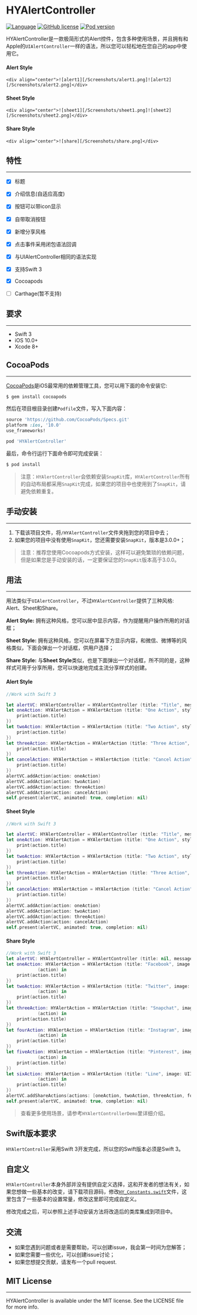 # HYAlertController
  
 
  [![Language](https://img.shields.io/badge/Swift-3.0-orange.svg)]()
  [![GitHub license](https://img.shields.io/cocoapods/l/HYAlertController.svg)](https://github.com/castial/HYAlertController/blob/master/LICENSE)
  [![Pod version](http://img.shields.io/cocoapods/v/HYAlertController.svg)](https://cocoapods.org/pods/HYAlertController)

HYAlertController是一款极简形式的Alert控件，包含多种使用场景，并且拥有和Apple的`UIAlertController`一样的语法，所以您可以轻松地在您自己的app中使用它。

#### Alert Style

    <div align="center">![alert1][/Screenshots/alert1.png]![alert2][/Screenshots/alert2.png]</div>

#### Sheet Style

    <div align="center">![sheet1][/Screenshots/sheet1.png]![sheet2][/Screenshots/sheet2.png]</div>

#### Share Style

    <div align="center">![share][/Screenshots/share.png]</div>

## 特性
----------------

- [x] 标题
- [x] 介绍信息(自适应高度)
- [x] 按钮可以带icon显示
- [x] 自带取消按钮
- [x] 新增分享风格
- [x] 点击事件采用闭包语法回调
- [x] 与UIAlertController相同的语法实现
- [x] 支持Swift 3
- [x] Cocoapods
- [ ] Carthage(暂不支持)


## 要求
----------------

- Swift 3
- iOS 10.0+
- Xcode 8+

## CocoaPods
----------------

[CocoaPods](http://cocoapods.org)是iOS最常用的依赖管理工具，您可以用下面的命令安装它:

```bash
$ gem install cocoapods
```

然后在项目根目录创建`Podfile`文件，写入下面内容：

```ruby
source 'https://github.com/CocoaPods/Specs.git'
platform :ios, '10.0'
use_frameworks!

pod 'HYAlertController'
```

最后，命令行运行下面命令即可完成安装：

```bash
$ pod install
```

>注意：`HYAlertController`会依赖安装`SnapKit`库，`HYAlertController`所有的自动布局都采用`SnapKit`完成，如果您的项目中也使用到了`SnapKit`，请避免依赖重复。

## 手动安装
----------------

1. 下载该项目文件，将```/HYAlertController```文件夹拖到您的项目中去；
2. 如果您的项目中没有使用`SnapKit`，您还需要安装`SnapKit`，版本是3.0.0+；

>注意：推荐您使用Cocoapods方式安装，这样可以避免繁琐的依赖问题，但是如果您是手动安装的话，一定要保证您的`SnapKit`版本高于3.0.0。

## 用法
----------------
用法类似于`UIAlertController`，不过`HYAlertController`提供了三种风格: Alert、Sheet和Share。

**Alert Style:** 拥有这种风格，您可以居中显示内容，作为提醒用户操作所用的对话框；

**Sheet Style:** 拥有这种风格，您可以在屏幕下方显示内容，和微信、微博等的风格类似，下面会弹出一个对话框，供用户选择；

**Share Style:** 与**Sheet Style**类似，也是下面弹出一个对话框，所不同的是，这种样式可用于分享所用，您可以快速地完成主流分享样式的创建。

#### Alert Style

```swift
//Work with Swift 3

let alertVC: HYAlertController = HYAlertController (title: "Title", message: "Here you can describe the details of its title, and you can write here what you want to express.", style: .alert)
let oneAction: HYAlertAction = HYAlertAction (title: "One Action", style: .normal, handler:  { (action) in
    print(action.title)
})
let twoAction: HYAlertAction = HYAlertAction (title: "Two Action", style: .normal, handler:  { (action) in
    print(action.title)
})
let threeAction: HYAlertAction = HYAlertAction (title: "Three Action", style: .destructive, handler:  { (action) in
    print(action.title)
})
let cancelAction: HYAlertAction = HYAlertAction (title: "Cancel Action", style: .cancel, handler:  { (action) in
    print(action.title)
})
alertVC.addAction(action: oneAction)
alertVC.addAction(action: twoAction)
alertVC.addAction(action: threeAction)
alertVC.addAction(action: cancelAction)
self.present(alertVC, animated: true, completion: nil)

```

#### Sheet Style

```swift
//Work with Swift 3

let alertVC: HYAlertController = HYAlertController (title: "Title", message: "Here you can describe the details of its title, and you can write here what you want to express.", style: .actionSheet)
let oneAction: HYAlertAction = HYAlertAction (title: "One Action", style: .normal, handler:  { (action) in
    print(action.title)
})
let twoAction: HYAlertAction = HYAlertAction (title: "Two Action", style: .normal, handler:  { (action) in
    print(action.title)
})
let threeAction: HYAlertAction = HYAlertAction (title: "Three Action", style: .destructive, handler:  { (action) in
    print(action.title)
})
let cancelAction: HYAlertAction = HYAlertAction (title: "Cancel Action", style: .cancel, handler:  { (action) in
    print(action.title)
})
alertVC.addAction(action: oneAction)
alertVC.addAction(action: twoAction)
alertVC.addAction(action: threeAction)
alertVC.addAction(action: cancelAction)
self.present(alertVC, animated: true, completion: nil)

```

#### Share Style

```swift
//Work with Swift 3
let alertVC: HYAlertController = HYAlertController (title: nil, message: nil, style: .shareSheet)
let oneAction: HYAlertAction = HYAlertAction (title: "Facebook", image: UIImage (named: "facebook")!, style: .normal, handler: {
            (action) in
    print(action.title)
})
let twoAction: HYAlertAction = HYAlertAction (title: "Twitter", image: UIImage (named: "twitter")!, style: .normal, handler: {
            (action) in
    print(action.title)
})
let threeAction: HYAlertAction = HYAlertAction (title: "Snapchat", image: UIImage (named: "snapchat")!, style: .normal, handler: {
            (action) in
    print(action.title)
})
let fourAction: HYAlertAction = HYAlertAction (title: "Instagram", image: UIImage (named: "instagram")!, style: .normal, handler: {
            (action) in
    print(action.title)
})
let fiveAction: HYAlertAction = HYAlertAction (title: "Pinterest", image: UIImage (named: "pinterest")!, style: .normal, handler: {
            (action) in
    print(action.title)
})
let sixAction: HYAlertAction = HYAlertAction (title: "Line", image: UIImage (named: "line")!, style: .normal, handler: {
            (action) in
    print(action.title)
})
alertVC.addShareActions(actions: [oneAction, twoAction, threeAction, fourAction, fiveAction, sixAction])
self.present(alertVC, animated: true, completion: nil)

```
>查看更多使用场景，请参考`HYAlertControllerDemo`里详细介绍。

## Swift版本要求

`HYAlertController`采用Swift 3开发完成，所以您的Swift版本必须是Swift 3。

## 自定义

`HYAlertController`本身外部并没有提供自定义选择，这和开发者的想法有关，如果您想做一些基本的改变，请下载项目源码，修改[`HY_Constants.swift`](https://github.com/castial/HYAlertController/blob/master/HYAlertController/HY_Constants.swift)文件，这里包含了一些基本的设置常量，修改这里即可完成自定义。  

修改完成之后，可以参照上述手动安装方法将改造后的类库集成到项目中。

## 交流

- 如果您遇到问题或者是需要帮助，可以创建issue，我会第一时间为您解答；
- 如果您需要一些优化，可以创建issue讨论；
- 如果您想提交贡献，请发布一个pull request.

## MIT License
----------------
HYAlertController is available under the MIT license. See the LICENSE file for more info.
